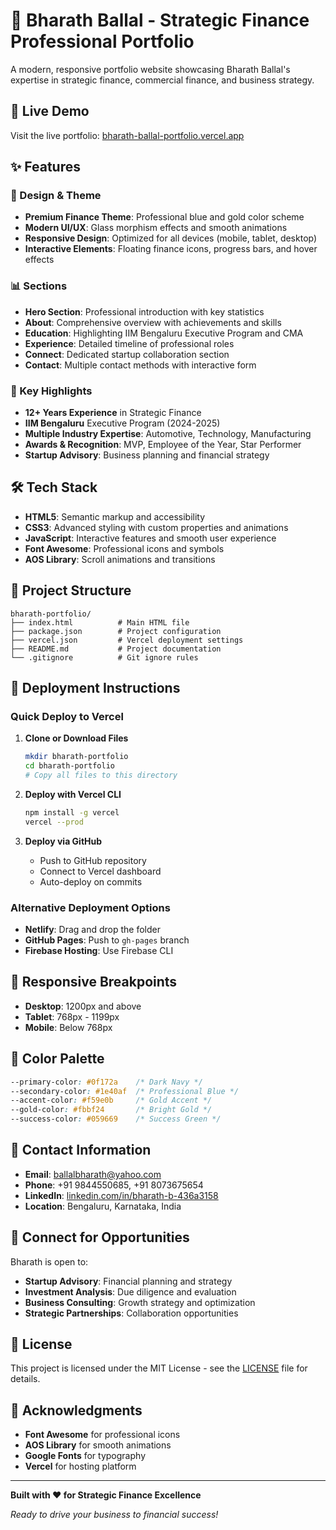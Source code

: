 # 💼 Bharath Ballal - Strategic Finance Professional Portfolio

A modern, responsive portfolio website showcasing Bharath Ballal's expertise in strategic finance, commercial finance, and business strategy.

## 🚀 Live Demo

Visit the live portfolio: [bharath-ballal-portfolio.vercel.app](https://bharath-ballal-portfolio.vercel.app)

## ✨ Features

### 🎨 Design & Theme
- **Premium Finance Theme**: Professional blue and gold color scheme
- **Modern UI/UX**: Glass morphism effects and smooth animations
- **Responsive Design**: Optimized for all devices (mobile, tablet, desktop)
- **Interactive Elements**: Floating finance icons, progress bars, and hover effects

### 📊 Sections
- **Hero Section**: Professional introduction with key statistics
- **About**: Comprehensive overview with achievements and skills
- **Education**: Highlighting IIM Bengaluru Executive Program and CMA
- **Experience**: Detailed timeline of professional roles
- **Connect**: Dedicated startup collaboration section
- **Contact**: Multiple contact methods with interactive form

### 🎯 Key Highlights
- **12+ Years Experience** in Strategic Finance
- **IIM Bengaluru** Executive Program (2024-2025)
- **Multiple Industry Expertise**: Automotive, Technology, Manufacturing
- **Awards & Recognition**: MVP, Employee of the Year, Star Performer
- **Startup Advisory**: Business planning and financial strategy

## 🛠️ Tech Stack

- **HTML5**: Semantic markup and accessibility
- **CSS3**: Advanced styling with custom properties and animations
- **JavaScript**: Interactive features and smooth user experience
- **Font Awesome**: Professional icons and symbols
- **AOS Library**: Scroll animations and transitions

## 📁 Project Structure

```
bharath-portfolio/
├── index.html          # Main HTML file
├── package.json        # Project configuration
├── vercel.json         # Vercel deployment settings
├── README.md           # Project documentation
└── .gitignore          # Git ignore rules
```

## 🚀 Deployment Instructions

### Quick Deploy to Vercel

1. **Clone or Download Files**
   ```bash
   mkdir bharath-portfolio
   cd bharath-portfolio
   # Copy all files to this directory
   ```

2. **Deploy with Vercel CLI**
   ```bash
   npm install -g vercel
   vercel --prod
   ```

3. **Deploy via GitHub**
   - Push to GitHub repository
   - Connect to Vercel dashboard
   - Auto-deploy on commits

### Alternative Deployment Options

- **Netlify**: Drag and drop the folder
- **GitHub Pages**: Push to `gh-pages` branch
- **Firebase Hosting**: Use Firebase CLI

## 📱 Responsive Breakpoints

- **Desktop**: 1200px and above
- **Tablet**: 768px - 1199px
- **Mobile**: Below 768px

## 🎨 Color Palette

```css
--primary-color: #0f172a    /* Dark Navy */
--secondary-color: #1e40af  /* Professional Blue */
--accent-color: #f59e0b     /* Gold Accent */
--gold-color: #fbbf24       /* Bright Gold */
--success-color: #059669    /* Success Green */
```

## 📧 Contact Information

- **Email**: ballalbharath@yahoo.com
- **Phone**: +91 9844550685, +91 8073675654
- **LinkedIn**: [linkedin.com/in/bharath-b-436a3158](https://www.linkedin.com/in/bharath-b-436a3158/)
- **Location**: Bengaluru, Karnataka, India

## 🤝 Connect for Opportunities

Bharath is open to:
- **Startup Advisory**: Financial planning and strategy
- **Investment Analysis**: Due diligence and evaluation
- **Business Consulting**: Growth strategy and optimization
- **Strategic Partnerships**: Collaboration opportunities

## 📄 License

This project is licensed under the MIT License - see the [LICENSE](LICENSE) file for details.

## 🙏 Acknowledgments

- **Font Awesome** for professional icons
- **AOS Library** for smooth animations
- **Google Fonts** for typography
- **Vercel** for hosting platform

---

**Built with ❤️ for Strategic Finance Excellence**

*Ready to drive your business to financial success!*